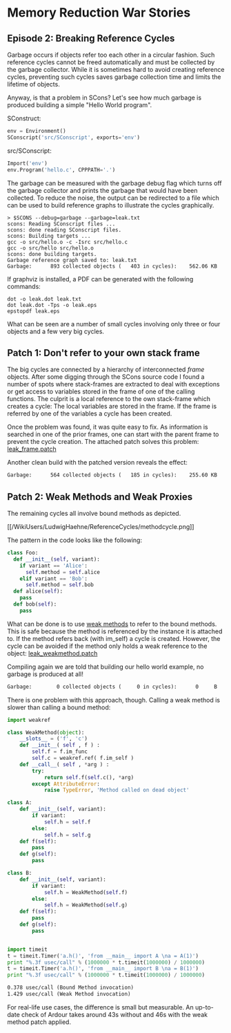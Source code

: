 

# Memory Reduction War Stories


## Episode 2: Breaking Reference Cycles

Garbage occurs if objects refer too each other in a circular fashion. Such reference cycles cannot be freed automatically and must be collected by the garbage collector. While it is sometimes hard to avoid creating reference cycles, preventing such cycles saves garbage collection time and limits the lifetime of objects. 

Anyway, is that a problem in SCons? Let's see how much garbage is produced building a simple "Hello World program". 

SConstruct: 
```python
env = Environment()
SConscript('src/SConscript', exports='env')
```
src/SConscript: 
```python
Import('env')
env.Program('hello.c', CPPPATH='.')
```
The garbage can be measured with the garbage debug flag which turns off the garbage collector and prints the garbage that would have been collected. To reduce the noise, the output can be redirected to a file which can be used to build reference graphs to illustrate the cycles graphically. 


```console
> $SCONS --debug=garbage --garbage=leak.txt
scons: Reading SConscript files ...
scons: done reading SConscript files.
scons: Building targets ...
gcc -o src/hello.o -c -Isrc src/hello.c
gcc -o src/hello src/hello.o
scons: done building targets.
Garbage reference graph saved to: leak.txt
Garbage:      893 collected objects (   403 in cycles):    562.06 KB
```
If graphviz is installed, a PDF can be generated with the following commands: 


```console
dot -o leak.dot leak.txt
dot leak.dot -Tps -o leak.eps
epstopdf leak.eps
```
What can be seen are a number of small cycles involving only three or four objects and a few very big cycles.  


## Patch 1: Don't refer to your own stack frame

The big cycles are connected by a hierarchy of interconnected _frame_ objects. After some digging through the SCons source code I found a number of spots where stack-frames are extracted to deal with exceptions or get access to variables stored in the frame of one of the calling functions. The culprit is a local reference to the own stack-frame which creates a cycle: The local variables are stored in the frame. If the frame is referred by one of the variables a cycle has been created. 

Once the problem was found, it was quite easy to fix. As information is searched in one of the prior frames, one can start with the parent frame to prevent the cycle creation. The attached patch solves this problem: [leak_frame.patch](leak_frame.patch) 

Another clean build with the patched version reveals the effect: 


```txt
Garbage:      564 collected objects (   185 in cycles):    255.60 KB
```

## Patch 2: Weak Methods and Weak Proxies

The remaining cycles all involve bound methods as depicted.  

[[/WikiUsers/LudwigHaehne/ReferenceCycles/methodcycle.png]]

The pattern in the code looks like the following: 


```python
class Foo:
  def __init__(self, variant):
    if variant == 'Alice':
      self.method = self.alice
    elif variant == 'Bob':
      self.method = self.bob
  def alice(self):
    pass
  def bob(self):
    pass
```
What can be done is to use [weak methods](http://aspn.activestate.com/ASPN/Cookbook/Python/Recipe/81253) to refer to the bound methods. This is safe because the method is referenced by the instance it is attached to. If the method refers back (with im_self) a cycle is created. However, the cycle can be avoided if the method only holds a weak reference to the object: [leak_weakmethod.patch](/WikiUsers/LudwigHaehne/ReferenceCycles/leak_weakmethod.patch)

Compiling again we are told that building our hello world example, no garbage is produced at all! 
```txt
Garbage:        0 collected objects (     0 in cycles):      0     B
```
There is one problem with this approach, though. Calling a weak method is slower than calling a bound method: 


```python
import weakref

class WeakMethod(object):
    __slots__ = ('f', 'c')
    def __init__( self , f ) :
        self.f = f.im_func
        self.c = weakref.ref( f.im_self )
    def __call__( self , *arg ) :
        try:
            return self.f(self.c(), *arg)
        except AttributeError:
            raise TypeError, 'Method called on dead object'

class A:
    def __init__(self, variant):
        if variant:
            self.h = self.f
        else:
            self.h = self.g
    def f(self):
        pass
    def g(self):
        pass

class B:
    def __init__(self, variant):
        if variant:
            self.h = WeakMethod(self.f)
        else:
            self.h = WeakMethod(self.g)
    def f(self):
        pass
    def g(self):
        pass


import timeit
t = timeit.Timer('a.h()', 'from __main__ import A \na = A(1)')
print "%.3f usec/call" % (1000000 * t.timeit(1000000) / 1000000)
t = timeit.Timer('a.h()', 'from __main__ import B \na = B(1)')
print "%.3f usec/call" % (1000000 * t.timeit(1000000) / 1000000)
```

```txt
0.378 usec/call (Bound Method invocation)
1.429 usec/call (Weak Method invocation)
```
For real-life use cases, the difference is small but measurable. An up-to-date check of Ardour takes around 43s without and 46s with the weak method patch applied. 
